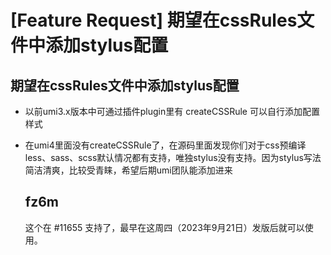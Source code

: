 # [Feature Request] 期望在cssRules文件中添加stylus配置

## 期望在cssRules文件中添加stylus配置

- 以前umi3.x版本中可通过插件plugin里有 createCSSRule 可以自行添加配置样式
- 在umi4里面没有createCSSRule了，在源码里面发现你们对于css预编译less、sass、scss默认情况都有支持，唯独stylus没有支持。因为stylus写法简洁清爽，比较受青睐，希望后期umi团队能添加进来

  ## fz6m

  这个在 #11655 支持了，最早在这周四（2023年9月21日）发版后就可以使用。
